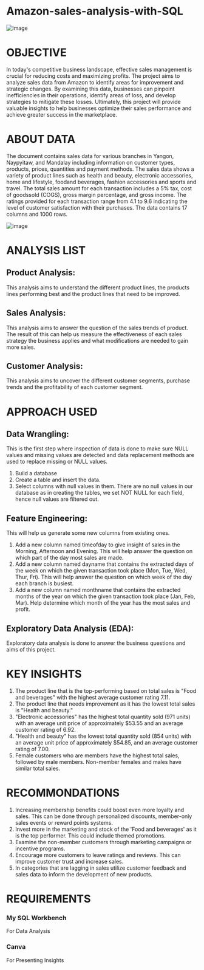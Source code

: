 # Amazon-sales-analysis-with-SQL


![image](https://github.com/patelshubham91/Amazon-sales-analysis-with-SQL/blob/main/Project%20Image.jpg)

# OBJECTIVE
In today's competitive business landscape, effective sales management is crucial for reducing costs and maximizing profits. The project aims to analyze sales data from Amazon to identify areas for improvement and strategic changes. By examining this data, businesses can pinpoint inefficiencies in their operations, identify areas of loss, and develop strategies to mitigate these losses. Ultimately, this project will provide valuable insights to help businesses optimize their sales performance and achieve greater success in the marketplace.

# ABOUT DATA
The document contains sales data for various branches in Yangon, Naypyitaw, and Mandalay including information on customer types, products, prices, quantities and payment methods. The sales data shows a variety of product lines such as health and beauty, electronic accessories, home and lifestyle, foodand beverages, fashion accessories and sports and travel. The total sales amount for each transaction includes a 5% tax, cost of goodssold (COGS), gross margin percentage, and gross income. The ratings provided for each transaction range from 4.1 to 9.6 indicating the level of customer satisfaction with their purchases. The data contains 17 columns and 1000 rows.

![image](https://github.com/patelshubham91/Amazon-sales-analysis-with-SQL/blob/main/Table.jpg)

# ANALYSIS LIST
## Product Analysis:
This analysis aims to understand the different product lines, the products lines performing best and the product lines that need to be improved.

## Sales Analysis:
This analysis aims to answer the question of the sales trends of product. The result of this can help us measure the effectiveness of each sales strategy the business applies and what modifications are needed to gain more sales.

## Customer Analysis:
This analysis aims to uncover the different customer segments, purchase trends and the profitability of each customer segment.

# APPROACH USED
## Data Wrangling:
This is the first step where inspection of data is done to make sure NULL values and missing values are detected and data replacement methods are used to replace missing or NULL values.
1. Build a database
2. Create a table and insert the data.
3. Select columns with null values in them. There are no null values in our database as in creating the tables, we set NOT  NULL for each field, hence null values are filtered out.

## Feature Engineering:
This will help us generate some new columns from existing ones.
1. Add a new column named timeofday to give insight of sales in the Morning, Afternoon and Evening. This will help answer the question on which part of the day most sales are made.
2. Add a new column named dayname that contains the extracted days of the week on which the given transaction took place (Mon, Tue, Wed, Thur, Fri). This will help answer the question on which week of the day each branch is busiest.
3. Add a new column named monthname that contains the extracted months of the year on which the given transaction took place (Jan, Feb, Mar). Help determine which month of the year has the most sales and profit.

## Exploratory Data Analysis (EDA):
Exploratory data analysis is done to answer the business questions and aims of this project.

# KEY INSIGHTS
1. The product line that is the top-performing based on total sales is "Food and beverages" with the highest average customer rating 7.11.
2. The product line that needs improvement as it has the lowest total sales is "Health and beauty."
3. "Electronic accessories" has the highest total quantity sold (971 units) with an average unit price of approximately $53.55 and an average customer rating of 6.92.
4. "Health and beauty" has the lowest total quantity sold (854 units) with  an average unit price of approximately $54.85, and an average customer rating of 7.00.
5. Female customers who are members have the highest total sales, followed by male members. Non-member females and males have similar total sales.

# RECOMMONDATIONS
1. Increasing membership benefits could boost even more loyalty and sales. This can be done through personalized discounts, member-only sales events or reward points systems.
2. Invest more in the marketing and stock of the 'Food and beverages' as it is the top performer. This could include themed promotions.
3. Examine the non-member customers through marketing campaigns or incentive programs.
4. Encourage more customers to leave ratings and reviews. This can improve customer trust and increase sales.
5. In categories that are lagging in sales utilize customer feedback and sales data to inform the development of new products.

# REQUIREMENTS
### My SQL Workbench
For Data Analysis
### Canva
For Presenting Insights
